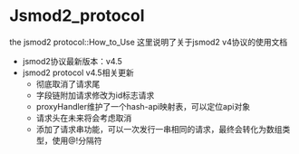 # Jsmod2_protocol
the jsmod2 protocol::How_to_Use
这里说明了关于jsmod2 v4协议的使用文档

- jsmod2协议最新版本：v4.5
- jsmod2 protocol v4.5相关更新
  * 彻底取消了请求尾
  * 字段链附加请求修改为id标志请求
  * proxyHandler维护了一个hash-api映射表，可以定位api对象
  * 请求头在未来将会考虑取消
  * 添加了请求串功能，可以一次发行一串相同的请求，最终会转化为数组类型，使用@!分隔符

